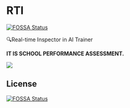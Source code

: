 # RTI
[![FOSSA Status](https://app.fossa.io/api/projects/git%2Bgithub.com%2Fhjh010501%2FRTI.svg?type=shield)](https://app.fossa.io/projects/git%2Bgithub.com%2Fhjh010501%2FRTI?ref=badge_shield)

🔍Real-time Inspector in AI Trainer

**IT IS SCHOOL PERFORMANCE ASSESSMENT.**


![](https://github.com/hjh010501/RTI/blob/master/image/screenshot.png)


## License
[![FOSSA Status](https://app.fossa.io/api/projects/git%2Bgithub.com%2Fhjh010501%2FRTI.svg?type=large)](https://app.fossa.io/projects/git%2Bgithub.com%2Fhjh010501%2FRTI?ref=badge_large)